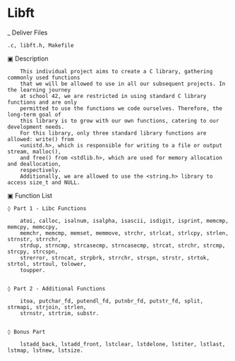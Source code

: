 # Libft

_ Deliver Files

    .c, libft.h, Makefile


▣ Description

        This individual project aims to create a C library, gathering commonly used functions
        that we will be allowed to use in all our subsequent projects. In the learning journey 
        at school 42, we are restricted in using standard C library functions and are only
        permitted to use the functions we code ourselves. Therefore, the long-term goal of 
        this library is to grow with our own functions, catering to our development needs.
        For this library, only three standard library functions are allowed: write() from 
        <unistd.h>, which is responsible for writing to a file or output stream, malloc(), 
        and free() from <stdlib.h>, which are used for memory allocation and deallocation, 
        respectively.
        Additionally, we are allowed to use the <string.h> library to access size_t and NULL.


▣ Function List

    ◊ Part 1 - Libc Functions 

        atoi, calloc, isalnum, isalpha, isascii, isdigit, isprint, memcmp, memcpy, memccpy, 
        memchr, memcmp, memset, memmove, strchr, strlcat, strlcpy, strlen, strnstr, strrchr,
        strdup, strncmp, strcasecmp, strncasecmp, strcat, strchr, strcmp, strcpy, strcspn,
        strerror, strncat, strpbrk, strrchr, strspn, strstr, strtok, strtol, strtoul, tolower, 
        toupper.


    ◊ Part 2 - Additional Functions  

        itoa, putchar_fd, putendl_fd, putnbr_fd, putstr_fd, split, strmapi, strjoin, strlen, 
        strnstr, strtrim, substr.


    ◊ Bonus Part

        lstadd_back, lstadd_front, lstclear, lstdelone, lstiter, lstlast, lstmap, lstnew, lstsize. 






